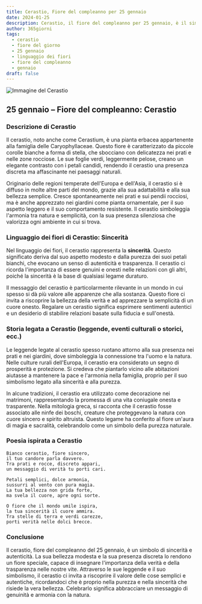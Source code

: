 ```yaml
---
title: Cerastio, Fiore del compleanno per 25 gennaio
date: 2024-01-25
description: Cerastio, il fiore del compleanno per 25 gennaio, è il simbolo di Sincerità. Scopri il suo significato unico, le storie affascinanti e la poesia che celebra la sua bellezza.
author: 365giorni
tags:
  - cerastio
  - fiore del giorno
  - 25 gennaio
  - linguaggio dei fiori
  - fiore del compleanno
  - gennaio
draft: false
---
```


![Immagine del Cerastio](https://cdn.pixabay.com/photo/2019/05/12/19/11/downy-madarhur-4198805_1280.jpg)


## 25 gennaio – Fiore del compleanno: Cerastio

### Descrizione di Cerastio

Il cerastio, noto anche come Cerastium, è una pianta erbacea appartenente alla famiglia delle Caryophyllaceae. Questo fiore è caratterizzato da piccole corolle bianche a forma di stella, che sbocciano con delicatezza nei prati e nelle zone rocciose. Le sue foglie verdi, leggermente pelose, creano un elegante contrasto con i petali candidi, rendendo il cerastio una presenza discreta ma affascinante nei paesaggi naturali.

Originario delle regioni temperate dell'Europa e dell'Asia, il cerastio si è diffuso in molte altre parti del mondo, grazie alla sua adattabilità e alla sua bellezza semplice. Cresce spontaneamente nei prati e sui pendii rocciosi, ma è anche apprezzato nei giardini come pianta ornamentale, per il suo aspetto leggero e il suo comportamento resistente. Il cerastio simboleggia l'armonia tra natura e semplicità, con la sua presenza silenziosa che valorizza ogni ambiente in cui si trova.

### Linguaggio dei fiori di Cerastio: Sincerità

Nel linguaggio dei fiori, il cerastio rappresenta la **sincerità**. Questo significato deriva dal suo aspetto modesto e dalla purezza dei suoi petali bianchi, che evocano un senso di autenticità e trasparenza. Il cerastio ci ricorda l'importanza di essere genuini e onesti nelle relazioni con gli altri, poiché la sincerità è la base di qualsiasi legame duraturo.

Il messaggio del cerastio è particolarmente rilevante in un mondo in cui spesso si dà più valore alle apparenze che alla sostanza. Questo fiore ci invita a riscoprire la bellezza della verità e ad apprezzare la semplicità di un cuore onesto. Regalare un cerastio significa esprimere sentimenti autentici e un desiderio di stabilire relazioni basate sulla fiducia e sull'onestà.

### Storia legata a Cerastio (leggende, eventi culturali o storici, ecc.)

Le leggende legate al cerastio spesso ruotano attorno alla sua presenza nei prati e nei giardini, dove simboleggia la connessione tra l'uomo e la natura. Nelle culture rurali dell'Europa, il cerastio era considerato un segno di prosperità e protezione. Si credeva che piantarlo vicino alle abitazioni aiutasse a mantenere la pace e l'armonia nella famiglia, proprio per il suo simbolismo legato alla sincerità e alla purezza.

In alcune tradizioni, il cerastio era utilizzato come decorazione nei matrimoni, rappresentando la promessa di una vita coniugale onesta e trasparente. Nella mitologia greca, si racconta che il cerastio fosse associato alle ninfe dei boschi, creature che proteggevano la natura con cuore sincero e spirito altruista. Questo legame ha conferito al fiore un'aura di magia e sacralità, celebrandolo come un simbolo della purezza naturale.

### Poesia ispirata a Cerastio

```
Bianco cerastio, fiore sincero,  
il tuo candore parla davvero.  
Tra prati e rocce, discreto appari,  
un messaggio di verità tu porti cari.  

Petali semplici, dolce armonia,  
sussurri al vento con pura magia.  
La tua bellezza non grida forte,  
ma svela il cuore, apre ogni sorte.  

O fiore che il mondo umile ispira,  
la tua sincerità il cuore ammira.  
Tra stelle di terra e verdi carezze,  
porti verità nelle dolci brecce.
```

### Conclusione

Il cerastio, fiore del compleanno del 25 gennaio, è un simbolo di sincerità e autenticità. La sua bellezza modesta e la sua presenza discreta lo rendono un fiore speciale, capace di insegnare l'importanza della verità e della trasparenza nelle nostre vite. Attraverso le sue leggende e il suo simbolismo, il cerastio ci invita a riscoprire il valore delle cose semplici e autentiche, ricordandoci che è proprio nella purezza e nella sincerità che risiede la vera bellezza. Celebrarlo significa abbracciare un messaggio di genuinità e armonia con la natura.